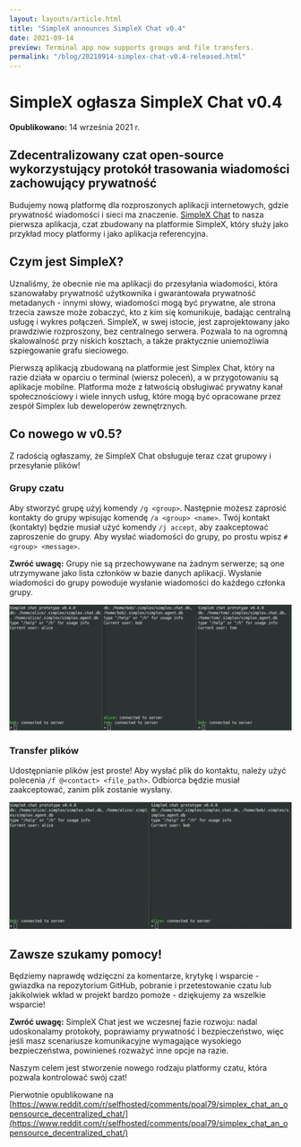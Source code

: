 ```yaml
---
layout: layouts/article.html
title: "SimpleX announces SimpleX Chat v0.4"
date: 2021-09-14
preview: Terminal app now supports groups and file transfers.
permalink: "/blog/20210914-simplex-chat-v0.4-released.html"
---
```


# SimpleX ogłasza SimpleX Chat v0.4

**Opublikowano:** 14 września 2021 r.

## Zdecentralizowany czat open-source wykorzystujący protokół trasowania wiadomości zachowujący prywatność

Budujemy nową platformę dla rozproszonych aplikacji internetowych, gdzie prywatność wiadomości i sieci ma znaczenie. [SimpleX Chat](https://github.com/simplex-chat/simplex-chat/blob/stable/docs/lang/pl/README.md) to nasza pierwsza aplikacja, czat zbudowany na platformie SimpleX, który służy jako przykład mocy platformy i jako aplikacja referencyjna.

## Czym jest SimpleX?

Uznaliśmy, że obecnie nie ma aplikacji do przesyłania wiadomości, która szanowałaby prywatność użytkownika i gwarantowała prywatność metadanych - innymi słowy, wiadomości mogą być prywatne, ale strona trzecia zawsze może zobaczyć, kto z kim się komunikuje, badając centralną usługę i wykres połączeń. SimpleX, w swej istocie, jest zaprojektowany jako prawdziwie rozproszony, bez centralnego serwera. Pozwala to na ogromną skalowalność przy niskich kosztach, a także praktycznie uniemożliwia szpiegowanie grafu sieciowego.

Pierwszą aplikacją zbudowaną na platformie jest Simplex Chat, który na razie działa w oparciu o terminal (wiersz poleceń), a w przygotowaniu są aplikacje mobilne. Platforma może z łatwością obsługiwać prywatny kanał społecznościowy i wiele innych usług, które mogą być opracowane przez zespół Simplex lub deweloperów zewnętrznych.

## Co nowego w v0.5?

Z radością ogłaszamy, że SimpleX Chat obsługuje teraz czat grupowy i przesyłanie plików!

### Grupy czatu

Aby stworzyć grupę użyj komendy `/g <group>`. Następnie możesz zaprosić kontakty do grupy wpisując komendę `/a <group> <name>`. Twój kontakt (kontakty) będzie musiał użyć komendy `/j accept`, aby zaakceptować zaproszenie do grupy. Aby wysłać wiadomości do grupy, po prostu wpisz `#<group> <message>`.

**Zwróć uwagę:** Grupy nie są przechowywane na żadnym serwerze; są one utrzymywane jako lista członków w bazie danych aplikacji. Wysłanie wiadomości do grupy powoduje wysłanie wiadomości do każdego członka grupy.

![simplex-chat](https://github.com/simplex-chat/simplex-chat/blob/stable/images/groups.gif)

### Transfer plików

Udostępnianie plików jest proste! Aby wysłać plik do kontaktu, należy użyć polecenia `/f @<contact> <file_path>`. Odbiorca będzie musiał zaakceptować, zanim plik zostanie wysłany.

![simplex-chat](https://github.com/simplex-chat/simplex-chat/blob/stable/images/files.gif)

## Zawsze szukamy pomocy!

Będziemy naprawdę wdzięczni za komentarze, krytykę i wsparcie - gwiazdka na repozytorium GitHub, pobranie i przetestowanie czatu lub jakikolwiek wkład w projekt bardzo pomoże - dziękujemy za wszelkie wsparcie!

**Zwróć uwagę:** SimpleX Chat jest we wczesnej fazie rozwoju: nadal udoskonalamy protokoły, poprawiamy prywatność i bezpieczeństwo, więc jeśli masz scenariusze komunikacyjne wymagające wysokiego bezpieczeństwa, powinieneś rozważyć inne opcje na razie.

Naszym celem jest stworzenie nowego rodzaju platformy czatu, która pozwala kontrolować swój czat!

Pierwotnie opublikowane na [https://www.reddit.com/r/selfhosted/comments/poal79/simplex_chat_an_opensource_decentralized_chat/](https://www.reddit.com/r/selfhosted/comments/poal79/simplex_chat_an_opensource_decentralized_chat/)

